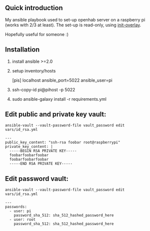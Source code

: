 ## Quick introduction

My ansible playbook used to set-up openhab server on a raspberry pi (works with 2/3 at least). The set-up is read-only, using [init-overlay](https://github.com/ppisa/rpi-utils/tree/master/init-overlay). 

Hopefully useful for someone :)

## Installation

1. install ansible >=2.0
2. setup inventory/hosts

	[pis]
	localhost ansible_port=5022     ansible_user=pi


3. ssh-copy-id pi@pihost -p 5022
4. sudo ansible-galaxy install -r requirements.yml



## Edit public and private key vault:

`ansible-vault --vault-password-file vault_password edit vars/id_rsa.yml`

````
---
public_key_content: "ssh-rsa foobar root@raspberrypi"
private_key_content: |
  -----BEGIN RSA PRIVATE KEY-----
  foobarfoobarfoobar
  foobarfoobarfoobar
  -----END RSA PRIVATE KEY-----
````

## Edit password vault:

`ansible-vault --vault-password-file vault_password edit vars/id_rsa.yml`

````
---
passwords:
  - user: pi
    password_sha_512: sha_512_hashed_password_here
  - user: root
    password_sha_512: sha_512_hashed_password_here
````